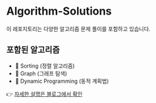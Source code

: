 # Algorithm-Solutions
이 레포지토리는 다양한 알고리즘 문제 풀이를 포함하고 있습니다.

## 포함된 알고리즘
- 📌 Sorting (정렬 알고리즘)
- 📌 Graph (그래프 탐색)
- 📌 Dynamic Programming (동적 계획법)

👉 [자세한 설명은 블로그에서 확인](https://sweet-die-is-back.tistory.com)
